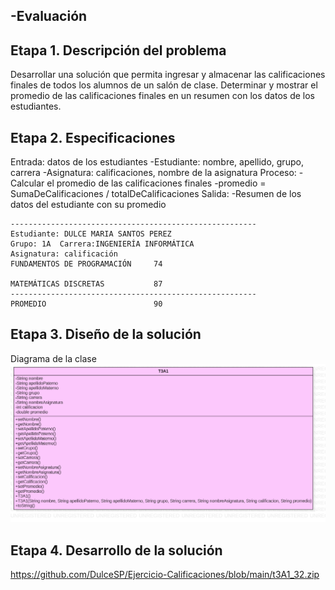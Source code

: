 ## 
## -Evaluación

## Etapa 1. Descripción  del problema
Desarrollar una solución que permita ingresar y almacenar las calificaciones finales de todos 
los alumnos de un salón de clase. Determinar y mostrar el promedio de las calificaciones finales 
en un resumen con los datos de los estudiantes.

## Etapa 2. Especificaciones
Entrada: datos de los estudiantes
-Estudiante: nombre, apellido, grupo, carrera
-Asignatura: calificaciones, nombre de la asignatura
Proceso:
-Calcular el promedio de las calificaciones finales
-promedio = SumaDeCalificaciones / totalDeCalificaciones
Salida:
-Resumen de los datos del estudiante con su promedio
~~~
-------------------------------------------------------
Estudiante: DULCE MARIA SANTOS PEREZ
Grupo: 1A  Carrera:INGENIERÍA INFORMÁTICA
Asignatura: calificación
FUNDAMENTOS DE PROGRAMACIÓN     74

MATEMÁTICAS DISCRETAS           87
-------------------------------------------------------
PROMEDIO                        90
~~~
## Etapa 3. Diseño de la solución
Diagrama de la clase
![](https://github.com/DulceSP/Ejercicio-Calificaciones/blob/main/Diagrama_Prom.png)

## Etapa 4. Desarrollo de la solución

https://github.com/DulceSP/Ejercicio-Calificaciones/blob/main/t3A1_32.zip
